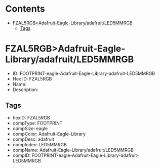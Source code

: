 



Contents
========

* [FZAL5RGB>Adafruit-Eagle-Library/adafruit/LED5MMRGB](#fzal5rgbadafruit-eagle-libraryadafruitled5mmrgb)
	* [Tags](#tags)

# FZAL5RGB>Adafruit-Eagle-Library/adafruit/LED5MMRGB

- ID: FOOTPRINT-eagle-Adafruit-Eagle-Library-adafruit-LED5MMRGB
- Hex ID: FZAL5RGB
- Name: 
- Description: 

## Tags

- hexID: FZAL5RGB
- oompType: FOOTPRINT
- oompSize: eagle
- oompColor: Adafruit-Eagle-Library
- oompDesc: adafruit
- oompIndex: LED5MMRGB
- oompName: Adafruit-Eagle-Library/adafruit/LED5MMRGB
- oompID: FOOTPRINT-eagle-Adafruit-Eagle-Library-adafruit-LED5MMRGB
